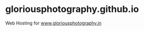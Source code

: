 gloriousphotography.github.io
=============================

Web Hosting for www.gloriousphotography.in
